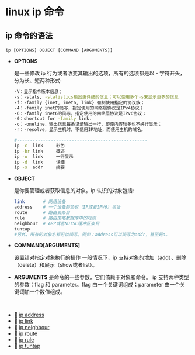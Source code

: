 # linux ip 命令

## ip 命令的语法

​`ip [OPTIONS] OBJECT [COMMAND [ARGUMENTS]]`​

* **OPTIONS**

  是一些修改 ip 行为或者改变其输出的选项，所有的选项都是以 - 字符开头，分为长、短两种形式:

  ```bash
  -V：显示指令版本信息；
  -s：-stats, -statistics输出更详细的信息；可以使用多个-s来显示更多的信息
  -f：-family {inet, inet6, link} 强制使用指定的协议族；
  -4：-family inet的简写，指定使用的网络层协议是IPv4协议；
  -6：-family inet6的简写，指定使用的网络层协议是IPv6协议；
  -0：shortcut for -family link.
  -o：-oneline，输出信息每条记录输出一行，即使内容较多也不换行显示；
  -r：-resolve，显示主机时，不使用IP地址，而使用主机的域名。

  #--------------------------------------------------
  ip -c  link     彩色
  ip -br link     概述
  ip -o  link     一行显示
  ip -d  link     详细
  ip -s  addr     摘要
  ```

* **OBJECT**

  是你要管理或者获取信息的对象。ip 认识的对象包括:

  ```bash
  link       # 网络设备
  address    # 一个设备的协议（IP或者IPV6）地址
  route      # 路由表条目
  rule       # 路由策略数据库中的规则
  neighbour  # ARP或者NDISC缓冲区条目
  tuntap
  #另外，所有的对象名都可以简写，例如：address可以简写为addr，甚至是a。
  ```

* **COMMAND[ARGUMENTS]**   

  设置针对指定对象执行的操作
  一般情况下，ip 支持对象的增加（add）、删除（delete）和展示（show或者list）。

* **ARGUMENTS** 
  是命令的一些参数，它们倚赖于对象和命令。
  ip 支持两种类型的参数：flag 和 parameter。flag 由一个关键词组成；parameter 由一个关键词加一个数值组成。

‍

* 📄 [ip address](siyuan://blocks/20240404124326-senc0gv)
* 📄 [ip link](siyuan://blocks/20240404124222-5y0etrc)
* 📄 [ip neighbour](siyuan://blocks/20240404124355-musm3jd)
* 📄 [ip route](siyuan://blocks/20240404124331-9p2j7il)
* 📄 [ip rule](siyuan://blocks/20240404124335-xm1553g)
* 📄 [ip tuntap](siyuan://blocks/20240404124340-tjq80vb)

‍
